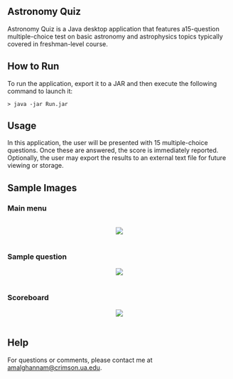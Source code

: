 ## Astronomy Quiz 
Astronomy Quiz is a Java desktop application that features a15-question multiple-choice test on basic astronomy and astrophysics topics typically covered in freshman-level course.

## How to Run 

To run the application, export it to a JAR and then execute the following command to launch it:

```
> java -jar Run.jar 
``` 
## Usage 

In this application, the user will be presented with 15 multiple-choice questions. Once these are answered, the score is immediately reported. Optionally, the user may export the results to an external text file for future viewing or storage. 

## Sample Images 

### Main menu

<p align="center">
  <br>
  <img src="http://i.imgur.com/fVr7hiy.png">
  <br><br>
</p>

### Sample question

<p align="center">
  <img src="http://i.imgur.com/bzNnymo.png">
  <br><br>
</p>

### Scoreboard 

<p align="center">
  <img src="http://i.imgur.com/CwTjWXP.png">
  <br><br>
</p>

## Help

For questions or comments, please contact me at amalghannam@crimson.ua.edu. 
